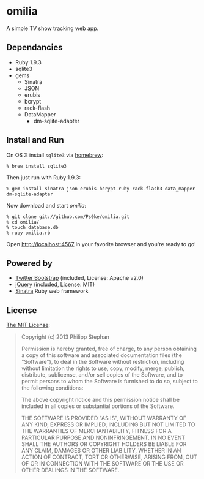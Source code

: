 # omilia
A simple TV show tracking web app.


## Dependancies
* Ruby 1.9.3
* sqlite3
* gems
    * Sinatra
    * JSON
    * erubis
    * bcrypt
    * rack-flash
    * DataMapper
        * dm-sqlite-adapter


## Install and Run
On OS X install `sqlite3` via [homebrew](http://mxcl.github.com/homebrew/):

    % brew install sqlite3

Then just run with Ruby 1.9.3:

    % gem install sinatra json erubis bcrypt-ruby rack-flash3 data_mapper dm-sqlite-adapter

Now download and start *omilia*:

    % git clone git://github.com/Ps0ke/omilia.git
    % cd omilia/
    % touch database.db
    % ruby omilia.rb

Open [http://localhost:4567](http://localhost:4567) in your favorite browser and you're ready to go!


## Powered by
* [Twitter Bootstrap](http://getbootstrap.com/) (included, License: Apache v2.0)
* [jQuery](http://jquery.org/) (included, License: MIT)
* [Sinatra](http://sinatrarb.com) Ruby web framework


## License
[The MIT License](http://opensource.org/licenses/MIT):

> Copyright (c) 2013 Philipp Stephan
>
> Permission is hereby granted, free of charge, to any person obtaining a copy of this software and associated documentation files (the "Software"), to deal in the Software without restriction, including without limitation the rights to use, copy, modify, merge, publish, distribute, sublicense, and/or sell copies of the Software, and to permit persons to whom the Software is furnished to do so, subject to the following conditions:
>
> The above copyright notice and this permission notice shall be included in all copies or substantial portions of the Software.
>
> THE SOFTWARE IS PROVIDED "AS IS", WITHOUT WARRANTY OF ANY KIND, EXPRESS OR IMPLIED, INCLUDING BUT NOT LIMITED TO THE WARRANTIES OF MERCHANTABILITY, FITNESS FOR A PARTICULAR PURPOSE AND NONINFRINGEMENT. IN NO EVENT SHALL THE AUTHORS OR COPYRIGHT HOLDERS BE LIABLE FOR ANY CLAIM, DAMAGES OR OTHER LIABILITY, WHETHER IN AN ACTION OF CONTRACT, TORT OR OTHERWISE, ARISING FROM, OUT OF OR IN CONNECTION WITH THE SOFTWARE OR THE USE OR OTHER DEALINGS IN THE SOFTWARE.

